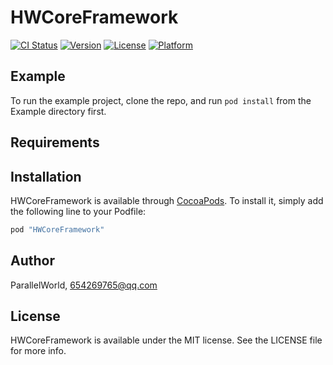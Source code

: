 # HWCoreFramework

[![CI Status](http://img.shields.io/travis/ParallelWorld/HWCoreFramework.svg?style=flat)](https://travis-ci.org/ParallelWorld/HWCoreFramework)
[![Version](https://img.shields.io/cocoapods/v/HWCoreFramework.svg?style=flat)](http://cocoapods.org/pods/HWCoreFramework)
[![License](https://img.shields.io/cocoapods/l/HWCoreFramework.svg?style=flat)](http://cocoapods.org/pods/HWCoreFramework)
[![Platform](https://img.shields.io/cocoapods/p/HWCoreFramework.svg?style=flat)](http://cocoapods.org/pods/HWCoreFramework)

## Example

To run the example project, clone the repo, and run `pod install` from the Example directory first.

## Requirements

## Installation

HWCoreFramework is available through [CocoaPods](http://cocoapods.org). To install
it, simply add the following line to your Podfile:

```ruby
pod "HWCoreFramework"
```

## Author

ParallelWorld, 654269765@qq.com

## License

HWCoreFramework is available under the MIT license. See the LICENSE file for more info.

